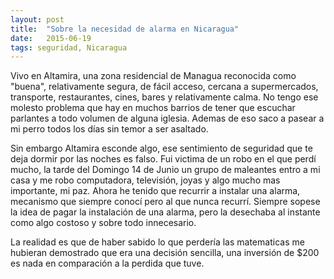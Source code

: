 ```yaml
---
layout: post
title:  "Sobre la necesidad de alarma en Nicaragua"
date:   2015-06-19
tags: seguridad, Nicaragua
---
```

Vivo en Altamira, una zona residencial de Managua reconocida como "buena", relativamente segura, de fácil acceso, cercana a supermercados, transporte, restaurantes, cines, bares y relativamente calma. No tengo ese molesto problema que hay en muchos barrios de tener que escuchar parlantes a todo volumen de alguna iglesia. Ademas de eso saco a pasear a mi perro todos los días sin temor a ser asaltado.

Sin embargo Altamira esconde algo, ese sentimiento de seguridad que te deja dormir por las noches es falso. Fui victima de un robo en el que perdí mucho, la tarde del Domingo 14 de Junio un grupo de maleantes entro a mi casa y me robo computadora, televisión, joyas y algo mucho mas importante, mi paz. Ahora he tenido que recurrir a instalar una alarma, mecanismo que siempre conocí pero al que nunca recurrí. Siempre sopese la idea de pagar la instalación de una alarma, pero la desechaba al instante como algo costoso y sobre todo innecesario.

La realidad es que de haber sabido lo que perdería las matematicas me hubieran demostrado que era una decisión sencilla, una inversión de $200 es nada en comparación a la perdida que tuve.
